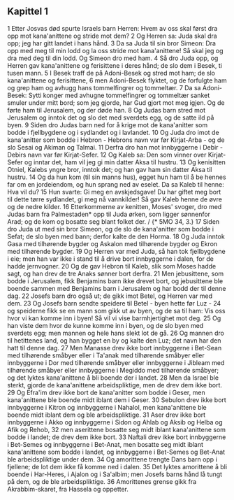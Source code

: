 ## Kapittel 1

1 Etter Josvas død spurte Israels barn Herren: Hvem av oss skal først dra opp mot kana'anittene og stride mot dem?
2 Og Herren sa: Juda skal dra opp; jeg har gitt landet i hans hånd.
3 Da sa Juda til sin bror Simeon: Dra opp med meg til min lodd og la oss stride mot kana'anittene! Så skal jeg og dra med deg til din lodd. Og Simeon dro med ham.
4 Så dro Juda opp, og Herren gav kana'anittene og ferisittene i deres hånd; de slo dem i Besek, ti tusen mann.
5 I Besek traff de på Adoni-Besek og stred mot ham; de slo kana'anittene og ferisittene,
6 men Adoni-Besek flyktet, og de forfulgte ham og grep ham og avhugg hans tommelfingrer og tommeltær.
7 Da sa Adoni-Besek: Sytti konger med avhugne tommelfingrer og tommeltær sanket smuler under mitt bord; som jeg gjorde, har Gud gjort mot meg igjen. Og de førte ham til Jerusalem, og der døde han.
8 Og Judas barn stred mot Jerusalem og inntok det og slo det med sverdets egg, og de satte ild på byen.
9 Siden dro Judas barn ned for å krige mot de kana'anitter som bodde i fjellbygdene og i sydlandet og i lavlandet.
10 Og Juda dro imot de kana'anitter som bodde i Hebron - Hebrons navn var før Kirjat-Arba - og de slo Sesai og Akiman og Talmai.
11 Derfra dro han mot innbyggerne i Debir - Debirs navn var før Kirjat-Sefer.
12 Og Kaleb sa: Den som vinner over Kirjat-Sefer og inntar det, ham vil jeg gi min datter Aksa til hustru.
13 Og kenisitten Otniel, Kalebs yngre bror, inntok det; og han gav ham sin datter Aksa til hustru.
14 Og da hun kom (til sin manns hus), egget hun ham til å be hennes far om en jordeiendom, og hun sprang ned av eselet. Da sa Kaleb til henne: Hva vil du?
15 Hun svarte: Gi meg en avskjedsgave! Du har giftet meg bort til dette tørre sydlandet, gi meg nå vannkilder! Så gav Kaleb henne de øvre og de nedre kilder.
16 Etterkommerne av kenitten, Moses' svoger, dro med Judas barn fra Palmestaden* opp til Juda ørken, som ligger sønnenfor Arad; og de kom og bosatte seg blant folket der. / {* 5MO 34, 3.}
17 Siden dro Juda ut med sin bror Simeon, og de slo de kana'anitter som bodde i Sefat; de slo byen med bann; derfor kalte de den Horma.
18 Og Juda inntok Gasa med tilhørende bygder og Askalon med tilhørende bygder og Ekron med tilhørende bygder.
19 Og Herren var med Juda, så han tok fjellbygdene i eie; men han var ikke i stand til å drive bort innbyggerne i dalen, for de hadde jernvogner.
20 Og de gav Hebron til Kaleb, slik som Moses hadde sagt, og han drev de tre Anaks sønner bort derfra.
21 Men jebusittene, som bodde i Jerusalem, fikk Benjamins barn ikke drevet bort, og jebusittene ble boende sammen med Benjamins barn i Jerusalem og har bodd der til denne dag.
22 Josefs barn dro også ut; de gikk imot Betel, og Herren var med dem.
23 Og Josefs barn sendte speidere til Betel - byen hette før Luz -
24 og speiderne fikk se en mann som gikk ut av byen, og de sa til ham: Vis oss hvor vi kan komme inn i byen! Så vil vi vise barmhjertighet mot deg.
25 Og han viste dem hvor de kunne komme inn i byen, og de slo byen med sverdets egg; men mannen og hele hans slekt lot de gå.
26 Og mannen dro til hetittenes land, og han bygget en by og kalte den Luz; det navn har den hatt til denne dag.
27 Men Manasse drev ikke bort innbyggerne i Bet-Sean med tilhørende småbyer eller i Ta'anak med tilhørende småbyer eller innbyggerne i Dor med tilhørende småbyer eller innbyggerne i Jibleam med tilhørende småbyer eller innbyggerne i Megiddo med tilhørende småbyer; og det lyktes kana'anittene å bli boende der i landet.
28 Men da Israel ble sterkt, gjorde de kana'anittene arbeidspliktige, men de drev dem ikke bort.
29 Og Efra'im drev ikke bort de kana'anitter som bodde i Geser, men kana'anittene ble boende midt iblant dem i Geser.
30 Sebulon drev ikke bort innbyggerne i Kitron og innbyggerne i Nahalol, men kana'anittene ble boende midt iblant dem og ble arbeidspliktige.
31 Aser drev ikke bort innbyggerne i Akko og innbyggerne i Sidon og Ahlab og Aksib og Helba og Afik og Rehob,
32 men aserittene bosatte seg midt iblant kana'anittene som bodde i landet; de drev dem ikke bort.
33 Naftali drev ikke bort innbyggerne i Bet-Semes og innbyggerne i Bet-Anat, men bosatte seg midt iblant kana'anittene som bodde i landet, og innbyggerne i Bet-Semes og Bet-Anat ble arbeidspliktige under dem.
34 Og amorittene trengte Dans barn opp i fjellene; de lot dem ikke få komme ned i dalen.
35 Det lyktes amorittene å bli boende i Har-Heres, i Ajalon og i Sa'albim; men Josefs barns hånd lå tungt på dem, og de ble arbeidspliktige.
36 Amorittenes grense gikk fra Akrabbim-skaret, fra Hassela og oppetter.
